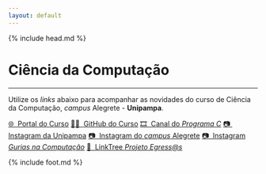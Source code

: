 ```yaml
---
layout: default
---
```


{% include head.md %}

<h1 id="title" class="title">Ciência da Computação</h1>

---

Utilize os *links* abaixo para acompanhar as novidades do curso de Ciência da Computação, *campus* Alegrete - **Unipampa**.

<div class="links">
  <a class="link" href="https://cursos.unipampa.edu.br/cursos/cienciadacomputacao/" target="_blank">🌐&nbsp; Portal do Curso</a>
  <a class="link" href="https://github.com/cienciadacompunipampa" target="_blank">👩‍💻&nbsp; GitHub do Curso</a>
  <a class="link" href="https://www.youtube.com/channel/UCXWzNRaOGGym_EQtI38e1bQ" target="_blank">🎞️&nbsp; Canal do <em>Programa C</em></a>
  <a class="link" href="https://www.instagram.com/unipampaoficial/" target="_blank">📷&nbsp; Instagram da Unipampa</a>
  <a class="link" href="https://www.instagram.com/campusalegrete/" target="_blank">📷&nbsp; Instagram do <em>campus</em> Alegrete</a>
  <a class="link" href="https://www.instagram.com/guriasnacomputacao/" target="_blank">📷&nbsp; Instagram <em>Gurias na Computação</em></a>
  <a class="link" href="https://linktr.ee/ProjetoEgressas" target="_blank">🌳&nbsp; LinkTree <em>Projeto Egress@s</em></a>
</div>

{% include foot.md %}
